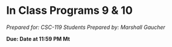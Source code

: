 
# In Class Programs 9 & 10
_Prepared for: CSC-119 Students_
_Prepared by: Marshall Gaucher_

**Due: Date at 11:59 PM Mt**
